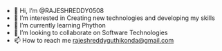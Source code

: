 - 👋 Hi, I’m @RAJESHREDDY0508
- 👀 I’m interested in Creating new technologies and developing my skills
- 🌱 I’m currently learning Phython
- 💞️ I’m looking to collaborate on Software Technologies
- 📫 How to reach me rajeshreddyguthikonda@gmail.com

<!---
RAJESHREDDY0508/RAJESHREDDY0508 is a ✨ special ✨ repository because its `README.md` (this file) appears on your GitHub profile.
You can click the Preview link to take a look at your changes.
--->
